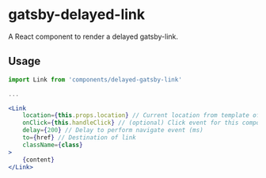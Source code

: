 # gatsby-delayed-link

A React component to render a delayed gatsby-link.

## Usage

```jsx
import Link from 'components/delayed-gatsby-link'

...

<Link 
	location={this.props.location} // Current location from template of page
	onClick={this.handleClick} // (optional) Click event for this component to apply animation classes
	delay={200} // Delay to perform navigate event (ms)
	to={href} // Destination of link
	className={class}
>
	{content}
</Link>
```
